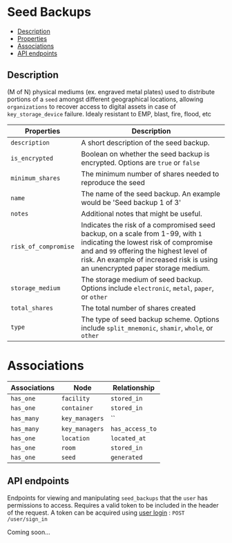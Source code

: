 # Seed Backups

- [Description](#description)
- [Properties](#properties)
- [Associations](#associations)
- [API endpoints](#api-endpoints)

## Description

(M of N) physical mediums (ex. engraved metal plates) used to distribute portions of a `seed` amongst different geographical locations, allowing `organizations` to recover access to digital assets in case of `key_storage_device` failure. Idealy resistant to EMP, blast, fire, flood, etc

| Properties | Description |
| --- | --- |
| `description` | A short description of the seed backup. |
| `is_encrypted` | Boolean on whether the seed backup is encrypted. Options are `true` or `false` |
| `minimum_shares` | The minimum number of shares needed to reproduce the seed |
| `name` | The name of the seed backup. An example would be 'Seed backup 1 of 3' |
| `notes` | Additional notes that might be useful. |
| `risk_of_compromise` | Indicates the risk of a compromised seed backup, on a scale from 1-99, with `1` indicating the lowest risk of compromise and and `99` offering the highest level of risk. An example of increased risk is using an unencrypted paper storage medium.|
| `storage_medium` | The storage medium of seed backup. Options include `electronic`, `metal`, `paper`, or `other` |
| `total_shares` | The total number of shares created |
| `type` | The type of seed backup scheme. Options include `split_mnemonic`, `shamir`, `whole`, or `other` |

# Associations

| Associations | Node | Relationship |
| --- | --- | --- |
| `has_one` | `facility` | `stored_in` |
| `has_one` | `container` | `stored_in` |
| `has_many` | `key_managers` | `` |
| `has_many` | `key_managers` | `has_access_to` |
| `has_one` | `location` | `located_at` |
| `has_one` | `room` | `stored_in` |
| `has_one` | `seed` | `generated` |

## API endpoints

Endpoints for viewing and manipulating `seed_backups` that the `user` has permissions to access. Requires a valid token to be included in the header of the request. A token can be acquired using [user login](../../api_docs/open/login.md) : `POST /user/sign_in`

Coming soon...

<!-- * [Show Accessible Seed Backups](api_docs/seed_backups/get.md) : `GET /seed_backups/`
* [Create A Seed Backup](api_docs/seed_backups/post.md) : `POST /seed_backups/`
* [Show A Seed Backup](api_docs/seed_backups/id/get.md) : `GET /seed_backups/:id/`
* [Update A Seed Backup](api_docs/seed_backups/id/put.md) : `PUT /seed_backups/:id/`
* [Delete A Seed Backup](api_docs/seed_backups/id/delete.md) : `DELETE /seed_backups/:id/` -->
